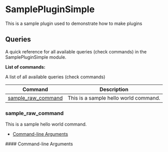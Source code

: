 # SamplePluginSimple

This is a sample plugin used to demonstrate how to make plugins

## Queries

A quick reference for all available queries (check commands) in the SamplePluginSimple module.

**List of commands:**

A list of all available queries (check commands)

| Command                                   | Description                           |
|-------------------------------------------|---------------------------------------|
| [sample_raw_command](#sample_raw_command) | This is a sample hello world command. |

### sample_raw_command

This is a sample hello world command.

* [Command-line Arguments](#sample_raw_command_options)

<a name="sample_raw_command_options"/>
#### Command-line Arguments
